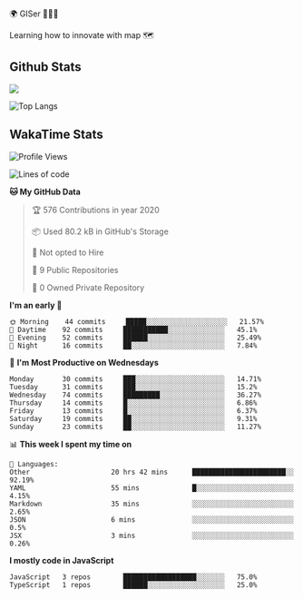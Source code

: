 🌍 GISer 👨🏻‍💻

Learning how to innovate with map 🗺

## Github Stats

![](https://github-readme-stats.vercel.app/api?username=lkcozy&show_icons=true&theme=tokyonight&hide_title=true)

![Top Langs](https://github-readme-stats.vercel.app/api/top-langs/?username=lkcozy&layout=compact&theme=tokyonight)

## WakaTime Stats

<!--START_SECTION:waka-->
![Profile Views](http://img.shields.io/badge/Profile%20Views-50-blue)

![Lines of code](https://img.shields.io/badge/From%20Hello%20World%20I've%20written-300620%20Lines%20of%20code-blue)

**🐱 My GitHub Data** 

> 🏆 576 Contributions in year 2020
 > 
> 📦 Used 80.2 kB in GitHub's Storage 
 > 
> 🚫 Not opted to Hire
 > 
> 📜 9 Public Repositories 
 > 
> 🔑 0 Owned Private Repository 
 > 
**I'm an early 🐤** 

```text
🌞 Morning    44 commits     █████░░░░░░░░░░░░░░░░░░░░   21.57% 
🌆 Daytime    92 commits     ███████████░░░░░░░░░░░░░░   45.1% 
🌃 Evening    52 commits     ██████░░░░░░░░░░░░░░░░░░░   25.49% 
🌙 Night      16 commits     ██░░░░░░░░░░░░░░░░░░░░░░░   7.84%

```
📅 **I'm Most Productive on Wednesdays** 

```text
Monday       30 commits     ███░░░░░░░░░░░░░░░░░░░░░░   14.71% 
Tuesday      31 commits     ███░░░░░░░░░░░░░░░░░░░░░░   15.2% 
Wednesday    74 commits     █████████░░░░░░░░░░░░░░░░   36.27% 
Thursday     14 commits     █░░░░░░░░░░░░░░░░░░░░░░░░   6.86% 
Friday       13 commits     █░░░░░░░░░░░░░░░░░░░░░░░░   6.37% 
Saturday     19 commits     ██░░░░░░░░░░░░░░░░░░░░░░░   9.31% 
Sunday       23 commits     ██░░░░░░░░░░░░░░░░░░░░░░░   11.27%

```


📊 **This week I spent my time on** 

```text
💬 Languages: 
Other                    20 hrs 42 mins      ███████████████████████░░   92.19% 
YAML                     55 mins             █░░░░░░░░░░░░░░░░░░░░░░░░   4.15% 
Markdown                 35 mins             ░░░░░░░░░░░░░░░░░░░░░░░░░   2.65% 
JSON                     6 mins              ░░░░░░░░░░░░░░░░░░░░░░░░░   0.5% 
JSX                      3 mins              ░░░░░░░░░░░░░░░░░░░░░░░░░   0.26%

```

**I mostly code in JavaScript** 

```text
JavaScript   3 repos        ██████████████████░░░░░░░   75.0% 
TypeScript   1 repos        ██████░░░░░░░░░░░░░░░░░░░   25.0%

```



<!--END_SECTION:waka-->
